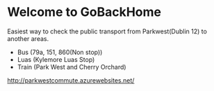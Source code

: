 # Welcome to GoBackHome
Easiest way to check the public transport from Parkwest(Dublin 12) to another areas.
- Bus (79a, 151, 860(Non stop))
- Luas (Kylemore Luas Stop)
- Train (Park West and Cherry Orchard)

http://parkwestcommute.azurewebsites.net/

